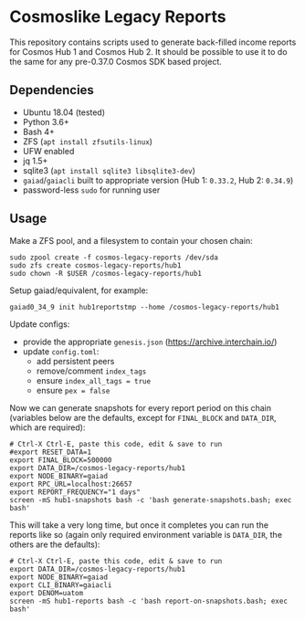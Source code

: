 # Cosmoslike Legacy Reports

This repository contains scripts used to generate back-filled income reports for Cosmos Hub 1 and Cosmos Hub 2. It should be possible to use it to do the same for any pre-0.37.0 Cosmos SDK based project.


## Dependencies

- Ubuntu 18.04 (tested)
- Python 3.6+
- Bash 4+
- ZFS (`apt install zfsutils-linux`)
- UFW enabled
- jq 1.5+
- sqlite3 (`apt install sqlite3 libsqlite3-dev`)
- `gaiad`/`gaiacli` built to appropriate version (Hub 1: `0.33.2`, Hub 2: `0.34.9`)
- password-less `sudo` for running user


## Usage

Make a ZFS pool, and a filesystem to contain your chosen chain:

```
sudo zpool create -f cosmos-legacy-reports /dev/sda
sudo zfs create cosmos-legacy-reports/hub1
sudo chown -R $USER /cosmos-legacy-reports/hub1
```

Setup gaiad/equivalent, for example:

```
gaiad0_34_9 init hub1reportstmp --home /cosmos-legacy-reports/hub1
```

Update configs:

- provide the appropriate `genesis.json` (https://archive.interchain.io/)
- update `config.toml`:
  - add persistent peers
  - remove/comment `index_tags`
  - ensure `index_all_tags = true`
  - ensure `pex = false`

Now we can generate snapshots for every report period on this chain (variables below are the defaults, except for `FINAL_BLOCK` and `DATA_DIR`, which are required):

```
# Ctrl-X Ctrl-E, paste this code, edit & save to run
#export RESET_DATA=1
export FINAL_BLOCK=500000
export DATA_DIR=/cosmos-legacy-reports/hub1
export NODE_BINARY=gaiad
export RPC_URL=localhost:26657
export REPORT_FREQUENCY="1 days"
screen -mS hub1-snapshots bash -c 'bash generate-snapshots.bash; exec bash'
```

This will take a very long time, but once it completes you can run the reports like so (again only required environment variable is `DATA_DIR`, the others are the defaults):

```
# Ctrl-X Ctrl-E, paste this code, edit & save to run
export DATA_DIR=/cosmos-legacy-reports/hub1
export NODE_BINARY=gaiad
export CLI_BINARY=gaiacli
export DENOM=uatom
screen -mS hub1-reports bash -c 'bash report-on-snapshots.bash; exec bash'
````
